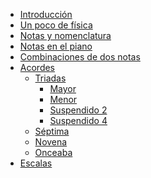 <!-- docs/_sidebar.md -->

* [Introducción](/)
* [Un poco de física](Física.md)
* [Notas y nomenclatura](Notas.md)
* [Notas en el piano](Piano.md)
* [Combinaciones de dos notas](Combinaciones.md)
* [Acordes](Chords/chords.md)        
    * [Triadas]()
        * [Mayor]()
        * [Menor]()
        * [Suspendido 2]()
        * [Suspendido 4]()
    * [Séptima]()
    * [Novena]()
    * [Onceaba]()
* [Escalas]()

